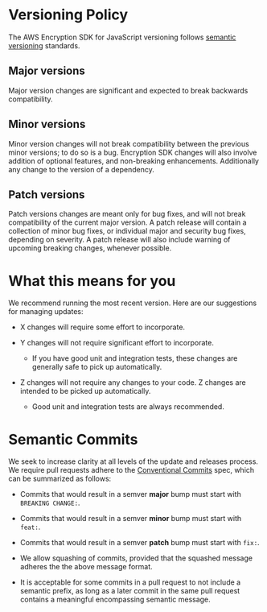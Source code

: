 # Versioning Policy

The AWS Encryption SDK for JavaScript versioning follows [semantic versioning][link-semver] standards.

## Major versions

Major version changes are significant and expected to break backwards compatibility.

## Minor versions

Minor version changes will not break compatibility between the previous minor versions;
to do so is a bug.
Encryption SDK changes will also involve addition of optional features, and non-breaking enhancements.
Additionally any change to the version of a dependency.

## Patch versions

Patch versions changes are meant only for bug fixes,
and will not break compatibility of the current major version.
A patch release will contain a collection of minor bug fixes, 
or individual major and security bug fixes, depending on severity.
A patch release will also include warning of upcoming breaking changes, whenever possible.

What this means for you
=======================

We recommend running the most recent version. Here are our suggestions for managing updates:

* X changes will require some effort to incorporate.
* Y changes will not require significant effort to incorporate.

  * If you have good unit and integration tests, these changes are generally safe to pick up automatically.

* Z changes will not require any changes to your code. Z changes are intended to be picked up automatically.

  * Good unit and integration tests are always recommended.

# Semantic Commits

We seek to increase clarity at all levels of the update and releases process.
We require pull requests adhere to the [Conventional Commits][conventional-commits] spec,
which can be summarized as follows:

* Commits that would result in a semver **major** bump must start with `BREAKING CHANGE:`.
* Commits that would result in a semver **minor** bump must start with `feat:`.
* Commits that would result in a semver **patch** bump must start with `fix:`.

* We allow squashing of commits,
  provided that the squashed message adheres the the above message format.

* It is acceptable for some commits in a pull request to not include a semantic prefix,
  as long as a later commit in the same pull request contains a meaningful encompassing semantic message.

[link-semver]:https://semver.org/
[conventional-commits]: https://conventionalcommits.org/

